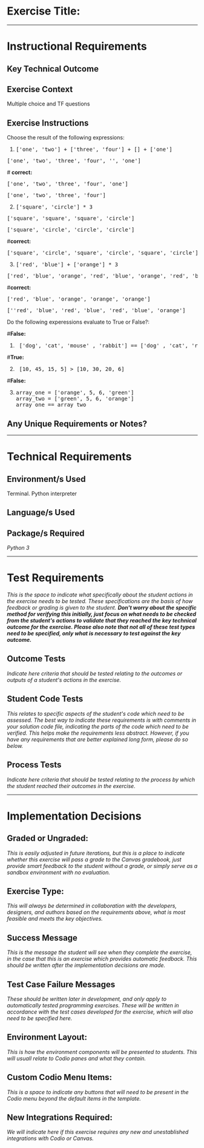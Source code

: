 # Exercise Title:
---
# Instructional Requirements
## Key Technical Outcome
## Exercise Context
Multiple choice and TF questions

## Exercise Instructions

 Choose the result of the following expressions:
 
 1. <pre>['one', 'two'] + ['three', 'four'] + [] + ['one']</pre>

<pre>['one', 'two', 'three', 'four', '', 'one']</pre> 
#<b> correct: </b>
<pre>['one', 'two', 'three', 'four', 'one']</pre> 
<pre>['one', 'two', 'three', 'four']</pre>


2. <pre>['square', 'circle'] * 3</pre>

<pre>['square', 'square', 'square', 'circle'] </pre>
<pre>['square', 'circle', 'circle', 'circle']</pre>
#<b>correct: </b>
<pre>['square', 'circle', 'square', 'circle', 'square', 'circle']</pre>  


3. <pre>['red', 'blue'] + ['orange'] * 3 </pre>
 
<pre>['red', 'blue', 'orange', 'red', 'blue', 'orange', 'red', 'blue', 'orange']</pre>
#<b>correct:</b>
<pre>['red', 'blue', 'orange', 'orange', 'orange']</pre> 
<pre>[''red', 'blue', 'red', 'blue', 'red', 'blue', 'orange']</pre>
 
 Do the following experessions evaluate to True or False?:
 
 #<b>False: </b>
 
 1. <pre> ['dog', 'cat', 'mouse' , 'rabbit'] == ['dog' , 'cat', 'rabbit', 'mouse'] </pre>   
 #<b>True:</b>
 
 2. <pre> [10, 45, 15, 5] > [10, 30, 20, 6] </pre>
  #<b>False:</b>
  
 3. <pre>array_one = ['orange', 5, 6, 'green']
    array_two = ['green', 5, 6, 'orange']
    array_one == array_two </pre>

 
## Any Unique Requirements or Notes?

---
# Technical Requirements
<em><strong></strong></em>

## Environment/s Used
Terminal. Python interpreter

## Language/s Used
<em></em>

## Package/s Required
<em>Python 3</em>

---
# Test Requirements
<em>This is the space to indicate what specifically about the student actions in the exercise needs to be tested. These specifications are the basis of how feedback or grading is given to the student. <strong>Don't worry about the specific method for verifying this initially, just focus on what needs to be checked from the student's actions to validate that they reached the key technical outcome for the exercise. Please also note that not all of these test types need to be specified, only what is necessary to test against the key outcome.</strong></em>

## Outcome Tests
<em>Indicate here criteria that should be tested relating to the outcomes or outputs of a student's actions in the exercise.</em>

## Student Code Tests
<em>This relates to specific aspects of the student's code which need to be assessed. The best way to indicate these requirements is with comments in your solution code file, indicating the parts of the code which need to be verified. This helps make the requirements less abstract. However, if you have any requirements that are better explained long form, please do so below.</em>

## Process Tests
<em>Indicate here criteria that should be tested relating to the process by which the student reached their outcomes in the exercise.</em>

---
#  Implementation Decisions

## Graded or Ungraded:
<em>This is easily adjusted in future iterations, but this is a place to indicate whether this exercise will pass a grade to the Canvas gradebook, just provide smart feedback to the student without a grade, or simply serve as a sandbox environment with no evaluation.</em>

## Exercise Type:
<em>This will always be determined in collaboration with the developers, designers, and authors based on the requirements above, what is most feasible and meets the key objectives.</em>

## Success Message
<em>This is the message the student will see when they complete the exercise, in the case that this is an exercise which provides automatic feedback. This should be written after the implementation decisions are made.</em>

## Test Case Failure Messages
<em>These should be written later in development, and only apply to automatically tested programming exercises. These will be written in accordance with the test cases developed for the exercise, which will also need to be specified here.</em>

## Environment Layout:
<em>This is how the environment components will be presented to students. This will usuall relate to Codio panes and what they contain.</em>

## Custom Codio Menu Items:
<em>This is a space to indicate any buttons that will need to be present in the Codio menu beyond the default items in the template.</em>

## New Integrations Required:
<em>We will indicate here if this exercise requires any new and unestablished integrations with Codio or Canvas.</em>
